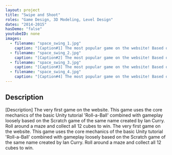 ```yaml
---
layout: project
title: "Swipe and Shoot"
roles: "Game Design, 3D Modeling, Level Design"
dates: "2014-2015"
hasDemo: "false"
youtubeID: none
images:
  - filename: "space_swing_1.jpg"
    caption: "[Caption#1] The most popular game on the website! Based on Jack Southard's popular 'Sleigh-stroids' game created in LittleBig Planet 3, Asteroid Escape offers an extreme challenge for those who are extremely bored"
  - filename: "space_swing_2.jpg"
    caption: "[Caption#2] The most popular game on the website! Based on Jack Southard's popular 'Sleigh-stroids' game created in LittleBig Planet 3, Asteroid Escape offers an extreme challenge for those who are extremely bored"
  - filename: "space_swing_3.jpg"
    caption: "[Caption#3] The most popular game on the website! Based on Jack Southard's popular 'Sleigh-stroids' game created in LittleBig Planet 3, Asteroid Escape offers an extreme challenge for those who are extremely bored"
  - filename: "space_swing_4.jpg"
    caption: "[Caption#4] The most popular game on the website! Based on Jack Southard's popular 'Sleigh-stroids' game created in LittleBig Planet 3, Asteroid Escape offers an extreme challenge for those who are extremely bored"
---
```


## Description

[Description] The very first game on the website. This game uses the core mechanics of the basic Unity tutorial 'Roll-a-Ball' combined with gameplay loosely based on the Scratch game of the same name created by Ian Curry. Roll around a maze and collect all 12 cubes to win. The very first game on the website. This game uses the core mechanics of the basic Unity tutorial 'Roll-a-Ball' combined with gameplay loosely based on the Scratch game of the same name created by Ian Curry. Roll around a maze and collect all 12 cubes to win.
